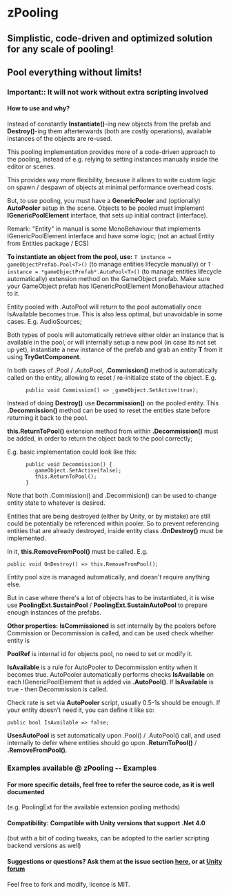 #                             zPooling

## Simplistic, code-driven and optimized solution for any scale of pooling! 
## Pool everything without limits!

### Important:: It will not work without extra scripting involved 

#### How to use and why?
Instead of constantly **Instantiate()**-ing new objects from the prefab and 
**Destroy()**-ing them afterterwards (both are costly operations), available instances of the objects are re-used.
   
This pooling implementation provides more of a code-driven approach to the pooling, instead of e.g. 
relying to setting instances manually inside the editor or scenes. 
   
This provides way more flexibility, because it allows to write custom logic on spawn / despawn of objects at minimal performance overhead costs.

But, to use pooling, you must have a **GenericPooler** and (optionally) **AutoPooler** setup in the scene.
Objects to be pooled must implement **IGenericPoolElement** interface, that sets up initial contract (interface).

Remark: "Entity" in manual is some MonoBehaviour that implements IGenericPoolElement interface and have some logic;
(not an actual Entity from Entities package / ECS)
          
**To instantiate an object from the pool, use:**
  ```T instance = gameObjectPrefab.Pool<T>()``` (to manage entities lifecycle manually) or ```T instance = *gameObjectPrefab*.AutoPool<T>()``` (to manage entities lifecycle automatically) extension method on the GameObject prefab. Make sure your GameObject prefab has IGenericPoolElement MonoBehaviour attached to it.
	
Entity pooled with .AutoPool will return to the pool automatially once IsAvailable becomes true. This is also less optimal, but unavoidable in some cases. E.g. AudioSources;

Both types of pools will automatically retrieve either older an instance that is available in the pool, or will internally setup a new pool 
(in case its not set up yet), instantiate a new instance of the prefab and grab an entity **T** from it using **TryGetComponent**.

In both cases of .Pool / .AutoPool, **.Commission()** method is automatically called on the entity, allowing to reset / re-initialize state of the object.
E.g.
```
      public void Commission() => _gameObject.SetActive(true);
```
  
Instead of doing **Destroy()** use **Decommission()** on the pooled entity. 
This **.Decommission()** method can be used to reset the entities state before returning it back to the pool. 

**this.ReturnToPool()** extension method from within **.Decommission()** must be added, in order to return the object back to the pool correctly;

E.g. basic implementation could look like this:
```
      public void Decommission() {
         gameObject.SetActive(false);
         this.ReturnToPool();
      }
```

Note that both .Commission() and .Decommision() can be used to change entity state to whatever is desired.

Entities that are being destroyed (either by Unity, or by mistake) are still could be potentially be referenced within pooler. 
So to prevent referencing entities that are already destroyed, inside entity class **.OnDestroy()** must be implemented. 

In it, **this.RemoveFromPool()** must be called. E.g.
```
public void OnDestroy() => this.RemoveFromPool();
```
Entity pool size is managed automatically, and doesn't require anything else.

But in case where there's a lot of objects has to be instantiated, it is wise use **PoolingExt.SustainPool** / **PoolingExt.SustainAutoPool**
to prepare enough instances of the prefabs.


**Other properties:**
**IsCommissioned** is set internally by the poolers before Commission or Decommission is called, and can be used check whether
entity is 

**PoolRef** is internal id for objects pool, no need to set or modify it.

**IsAvailable** is a rule for AutoPooler to Decommission entity when it becomes true. 
AutoPooler automatically performs checks **IsAvailable** on each IGenericPoolElement that is added via **.AutoPool()**. 
If **IsAvailable** is true - then Decommission is called.

Check rate is set via **AutoPooler** script, usually 0.5-1s should be enough.
If your entity doesn't need it, you can define it like so:
```
public bool IsAvailable => false;
```

**UsesAutoPool** is set automatically upon .Pool() / .AutoPool() call, and used internally to defer where entities should go
upon **.ReturnToPool()** / **.RemoveFromPool()**.

### Examples available @ zPooling -- Examples

#### For more specific details, feel free to refer the source code, as it is well documented 
(e.g. PoolingExt for the available extension pooling methods)
		
	
#### Compatibility: Compatible with Unity versions that support .Net 4.0
(but with a bit of coding tweaks, can be adopted to the earlier scripting backend versions as well)


#### Suggestions or questions? Ask them at the issue section [here](https://github.com/VergilUa/zPooling/issues), or at [Unity forum](https://forum.unity.com/threads/free-zpooling-code-driven-pooling-framework.812145/)
Feel free to fork and modify, license is MIT.
